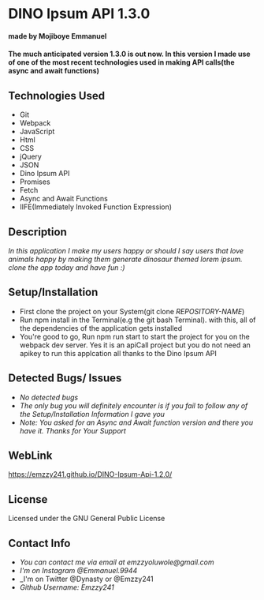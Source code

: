# DINO Ipsum API 1.3.0
#### made by Mojiboye Emmanuel

#### The much anticipated version 1.3.0 is out now. In this version I made use of one of the most recent technologies used in making API calls(the async and await functions)

## Technologies Used
* Git
* Webpack
* JavaScript
* Html
* CSS
* jQuery
* JSON
* Dino Ipsum API
* Promises
* Fetch
* Async and Await Functions
* IIFE(Immediately Invoked Function Expression)

## Description
_In this application I make my users happy or should I say users that love animals happy by making them generate  dinosaur themed lorem ipsum. clone the app today and have fun :)_

## Setup/Installation
* First clone the project on your System(git clone _REPOSITORY-NAME_)
* Run npm install in the Terminal(e.g the git bash Terminal). with this, all of the dependencies of the application gets installed
* You're good to go, Run npm run start to start the project for you on the webpack dev server. Yes it is an apiCall project but you do not need an apikey to run this applcation all thanks to the Dino Ipsum API


## Detected Bugs/ Issues
* _No detected bugs_
* _The only bug you will definitely encounter is if you fail to follow any of the Setup/Installation Information I gave you_
* _Note: You asked for an Async and Await function version and there you have it. Thanks for Your Support_

## WebLink
https://emzzy241.github.io/DINO-Ipsum-Api-1.2.0/

## License
Licensed under the GNU General Public License

## Contact Info
* _You can contact me via email at emzzyoluwole@gmail.com_
* _I'm on Instagram @Emmanuel.9944_
* _I'm on Twitter @Dynasty or @Emzzy241
* _Github Username: Emzzy241_